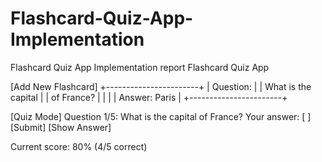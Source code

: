 # Flashcard-Quiz-App-Implementation
Flashcard Quiz App Implementation report 
Flashcard Quiz App

[Add New Flashcard]
+-----------------------+
| Question:             |
| What is the capital   |
| of France?            |
|                       |
| Answer: Paris         |
+-----------------------+

[Quiz Mode]
Question 1/5: What is the capital of France?
Your answer: [          ]
[Submit] [Show Answer]

Current score: 80% (4/5 correct)
